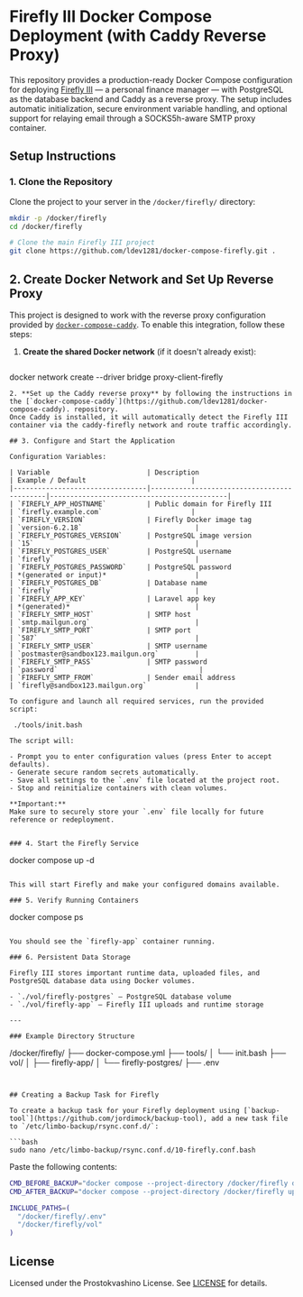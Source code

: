 # Firefly III Docker Compose Deployment (with Caddy Reverse Proxy)

This repository provides a production-ready Docker Compose configuration for deploying [Firefly III](https://firefly-iii.org) — a personal finance manager — with PostgreSQL as the database backend and Caddy as a reverse proxy. The setup includes automatic initialization, secure environment variable handling, and optional support for relaying email through a SOCKS5h-aware SMTP proxy container.

## Setup Instructions

### 1. Clone the Repository

Clone the project to your server in the `/docker/firefly/` directory:

```bash
mkdir -p /docker/firefly
cd /docker/firefly

# Clone the main Firefly III project
git clone https://github.com/ldev1281/docker-compose-firefly.git .
```
## 2. Create Docker Network and Set Up Reverse Proxy

This project is designed to work with the reverse proxy configuration provided by [`docker-compose-caddy`](https://github.com/ldev1281/docker-compose-caddy). To enable this integration, follow these steps:

1. **Create the shared Docker network** (if it doesn't already exist):

   ```bash
 docker network create --driver bridge proxy-client-firefly
   ```
2. **Set up the Caddy reverse proxy** by following the instructions in the [`docker-compose-caddy`](https://github.com/ldev1281/docker-compose-caddy). repository.
   Once Caddy is installed, it will automatically detect the Firefly III container via the caddy-firefly network and route traffic accordingly.

## 3. Configure and Start the Application

Configuration Variables:

| Variable                        | Description                                | Example / Default                          |
|---------------------------------|--------------------------------------------|--------------------------------------------|
| `FIREFLY_APP_HOSTNAME`          | Public domain for Firefly III              | `firefly.example.com`                      |
| `FIREFLY_VERSION`               | Firefly Docker image tag                   | `version-6.2.18`                            |
| `FIREFLY_POSTGRES_VERSION`      | PostgreSQL image version                   | `15`                                        |
| `FIREFLY_POSTGRES_USER`         | PostgreSQL username                        | `firefly`                                   |
| `FIREFLY_POSTGRES_PASSWORD`     | PostgreSQL password                        | *(generated or input)*                      |
| `FIREFLY_POSTGRES_DB`           | Database name                              | `firefly`                                   |
| `FIREFLY_APP_KEY`               | Laravel app key                            | *(generated)*                               |
| `FIREFLY_SMTP_HOST`             | SMTP host                                  | `smtp.mailgun.org`                          |
| `FIREFLY_SMTP_PORT`             | SMTP port                                  | `587`                                       |
| `FIREFLY_SMTP_USER`             | SMTP username                              | `postmaster@sandbox123.mailgun.org`         |
| `FIREFLY_SMTP_PASS`             | SMTP password                              | `password`                                   |
| `FIREFLY_SMTP_FROM`             | Sender email address                       | `firefly@sandbox123.mailgun.org`            |

To configure and launch all required services, run the provided script:

    ./tools/init.bash

The script will:

- Prompt you to enter configuration values (press Enter to accept defaults).
- Generate secure random secrets automatically.
- Save all settings to the `.env` file located at the project root.
- Stop and reinitialize containers with clean volumes.

**Important:**  
Make sure to securely store your `.env` file locally for future reference or redeployment.


### 4. Start the Firefly Service

```
docker compose up -d
```

This will start Firefly and make your configured domains available.

### 5. Verify Running Containers

```
docker compose ps
```

You should see the `firefly-app` container running.

### 6. Persistent Data Storage

Firefly III stores important runtime data, uploaded files, and PostgreSQL database data using Docker volumes.

- `./vol/firefly-postgres` – PostgreSQL database volume
- `./vol/firefly-app` – Firefly III uploads and runtime storage

---

### Example Directory Structure

```
/docker/firefly/
├── docker-compose.yml
├── tools/
│ └── init.bash
├── vol/
│ ├── firefly-app/
│ └── firefly-postgres/ 
├── .env 
```


## Creating a Backup Task for Firefly

To create a backup task for your Firefly deployment using [`backup-tool`](https://github.com/jordimock/backup-tool), add a new task file to `/etc/limbo-backup/rsync.conf.d/`:

```bash
sudo nano /etc/limbo-backup/rsync.conf.d/10-firefly.conf.bash
```

Paste the following contents:

```bash
CMD_BEFORE_BACKUP="docker compose --project-directory /docker/firefly down"
CMD_AFTER_BACKUP="docker compose --project-directory /docker/firefly up -d"

INCLUDE_PATHS=(
  "/docker/firefly/.env"
  "/docker/firefly/vol"
)
```
## License

Licensed under the Prostokvashino License. See [LICENSE](LICENSE) for details.

